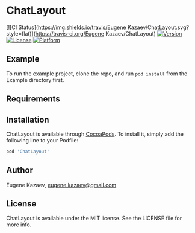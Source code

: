 # ChatLayout

[![CI Status](https://img.shields.io/travis/Eugene Kazaev/ChatLayout.svg?style=flat)](https://travis-ci.org/Eugene Kazaev/ChatLayout)
[![Version](https://img.shields.io/cocoapods/v/ChatLayout.svg?style=flat)](https://cocoapods.org/pods/ChatLayout)
[![License](https://img.shields.io/cocoapods/l/ChatLayout.svg?style=flat)](https://cocoapods.org/pods/ChatLayout)
[![Platform](https://img.shields.io/cocoapods/p/ChatLayout.svg?style=flat)](https://cocoapods.org/pods/ChatLayout)

## Example

To run the example project, clone the repo, and run `pod install` from the Example directory first.

## Requirements

## Installation

ChatLayout is available through [CocoaPods](https://cocoapods.org). To install
it, simply add the following line to your Podfile:

```ruby
pod 'ChatLayout'
```

## Author

Eugene Kazaev, eugene.kazaev@gmail.com

## License

ChatLayout is available under the MIT license. See the LICENSE file for more info.
